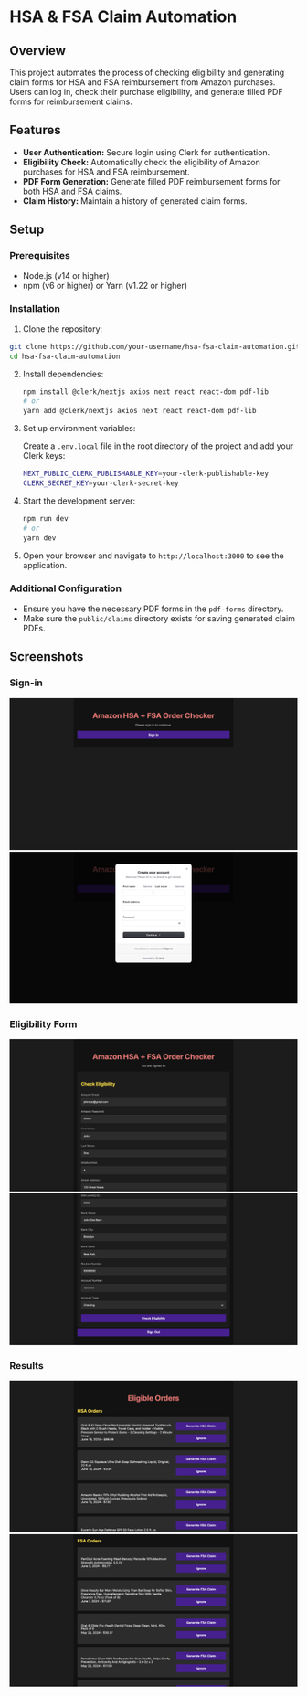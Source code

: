 # HSA & FSA Claim Automation

## Overview

This project automates the process of checking eligibility and generating claim forms for HSA and FSA reimbursement from Amazon purchases. Users can log in, check their purchase eligibility, and generate filled PDF forms for reimbursement claims.

## Features

- **User Authentication:** Secure login using Clerk for authentication.
- **Eligibility Check:** Automatically check the eligibility of Amazon purchases for HSA and FSA reimbursement.
- **PDF Form Generation:** Generate filled PDF reimbursement forms for both HSA and FSA claims.
- **Claim History:** Maintain a history of generated claim forms.

## Setup

### Prerequisites

- Node.js (v14 or higher)
- npm (v6 or higher) or Yarn (v1.22 or higher)

### Installation

1. Clone the repository:

```bash
git clone https://github.com/your-username/hsa-fsa-claim-automation.git
cd hsa-fsa-claim-automation
```

2. Install dependencies:

   ```bash
   npm install @clerk/nextjs axios next react react-dom pdf-lib
   # or
   yarn add @clerk/nextjs axios next react react-dom pdf-lib
   ```

3. Set up environment variables:

   Create a `.env.local` file in the root directory of the project and add your Clerk keys:

   ```bash
   NEXT_PUBLIC_CLERK_PUBLISHABLE_KEY=your-clerk-publishable-key
   CLERK_SECRET_KEY=your-clerk-secret-key
   ```

4. Start the development server:

   ```bash
   npm run dev
   # or
   yarn dev
   ```

5. Open your browser and navigate to `http://localhost:3000` to see the application.

### Additional Configuration

- Ensure you have the necessary PDF forms in the `pdf-forms` directory.
- Make sure the `public/claims` directory exists for saving generated claim PDFs.

## Screenshots

### Sign-in
![Signin1](images/signin1.png)
![Signin2](images/signin2.png)

### Eligibility Form
![Form1](images/form1.png)
![Form2](images/form2.png)

### Results
![Results1](images/results1.png)
![Results2](images/results2.png)
